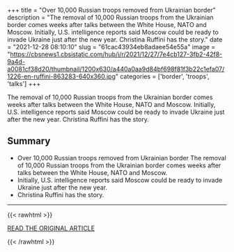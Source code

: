 +++
title = "Over 10,000 Russian troops removed from Ukrainian border"
description = "The removal of 10,000 Russian troops from the Ukrainian border comes weeks after talks between the White House, NATO and Moscow. Initially, U.S. intelligence reports said Moscow could be ready to invade Ukraine just after the new year. Christina Ruffini has the story."
date = "2021-12-28 08:10:10"
slug = "61cac43934eb8adaee54e55a"
image = "https://cbsnews1.cbsistatic.com/hub/i/r/2021/12/27/7e4cb127-3fb2-42f8-9a4d-a0081cf38d20/thumbnail/1200x630/a440a0aa9d84bf698f81f3b22c1efa07/1226-en-ruffini-863283-640x360.jpg"
categories = ['border', 'troops', 'talks']
+++

The removal of 10,000 Russian troops from the Ukrainian border comes weeks after talks between the White House, NATO and Moscow. Initially, U.S. intelligence reports said Moscow could be ready to invade Ukraine just after the new year. Christina Ruffini has the story.

## Summary

- Over 10,000 Russian troops removed from Ukrainian border The removal of 10,000 Russian troops from the Ukrainian border comes weeks after talks between the White House, NATO and Moscow.
- Initially, U.S. intelligence reports said Moscow could be ready to invade Ukraine just after the new year.
- Christina Ruffini has the story.

---

{{< rawhtml >}}
  <p class="article-category">
    <a target="_blank" href="https://www.cbsnews.com/video/over-10000-russian-troops-removed-from-ukrainian-border/">READ THE ORIGINAL ARTICLE</a>
  </p>
{{< /rawhtml >}}
